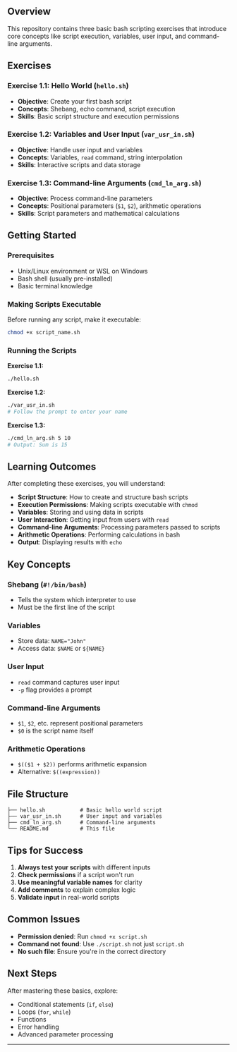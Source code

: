 ## Overview

This repository contains three basic bash scripting exercises that introduce core concepts like script execution, variables, user input, and command-line arguments.

## Exercises

### Exercise 1.1: Hello World (`hello.sh`)
- **Objective**: Create your first bash script
- **Concepts**: Shebang, echo command, script execution
- **Skills**: Basic script structure and execution permissions

### Exercise 1.2: Variables and User Input (`var_usr_in.sh`)
- **Objective**: Handle user input and variables
- **Concepts**: Variables, `read` command, string interpolation
- **Skills**: Interactive scripts and data storage

### Exercise 1.3: Command-line Arguments (`cmd_ln_arg.sh`)
- **Objective**: Process command-line parameters
- **Concepts**: Positional parameters (`$1`, `$2`), arithmetic operations
- **Skills**: Script parameters and mathematical calculations

## Getting Started

### Prerequisites
- Unix/Linux environment or WSL on Windows
- Bash shell (usually pre-installed)
- Basic terminal knowledge

### Making Scripts Executable
Before running any script, make it executable:
```bash
chmod +x script_name.sh
```

### Running the Scripts

**Exercise 1.1:**
```bash
./hello.sh
```

**Exercise 1.2:**
```bash
./var_usr_in.sh
# Follow the prompt to enter your name
```

**Exercise 1.3:**
```bash
./cmd_ln_arg.sh 5 10
# Output: Sum is 15
```

## Learning Outcomes

After completing these exercises, you will understand:

- **Script Structure**: How to create and structure bash scripts
- **Execution Permissions**: Making scripts executable with `chmod`
- **Variables**: Storing and using data in scripts
- **User Interaction**: Getting input from users with `read`
- **Command-line Arguments**: Processing parameters passed to scripts
- **Arithmetic Operations**: Performing calculations in bash
- **Output**: Displaying results with `echo`

## Key Concepts

### Shebang (`#!/bin/bash`)
- Tells the system which interpreter to use
- Must be the first line of the script

### Variables
- Store data: `NAME="John"`
- Access data: `$NAME` or `${NAME}`

### User Input
- `read` command captures user input
- `-p` flag provides a prompt

### Command-line Arguments
- `$1`, `$2`, etc. represent positional parameters
- `$0` is the script name itself

### Arithmetic Operations
- `$(($1 + $2))` performs arithmetic expansion
- Alternative: `$((expression))`

## File Structure
```
├── hello.sh           # Basic hello world script
├── var_usr_in.sh      # User input and variables
├── cmd_ln_arg.sh      # Command-line arguments
└── README.md          # This file
```

## Tips for Success

1. **Always test your scripts** with different inputs
2. **Check permissions** if a script won't run
3. **Use meaningful variable names** for clarity
4. **Add comments** to explain complex logic
5. **Validate input** in real-world scripts

## Common Issues

- **Permission denied**: Run `chmod +x script.sh`
- **Command not found**: Use `./script.sh` not just `script.sh`
- **No such file**: Ensure you're in the correct directory

## Next Steps

After mastering these basics, explore:
- Conditional statements (`if`, `else`)
- Loops (`for`, `while`)
- Functions
- Error handling
- Advanced parameter processing

---
